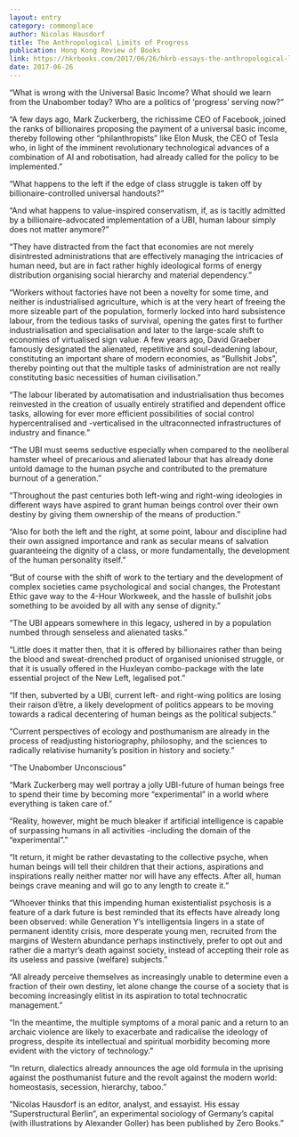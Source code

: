 ```yaml
---
layout: entry
category: commonplace
author: Nicolas Hausdorf
title: The Anthropological Limits of Progress
publication: Hong Kong Review of Books
link: https://hkrbooks.com/2017/06/26/hkrb-essays-the-anthropological-limits-of-progress/
date: 2017-06-26
---
```


“What is wrong with the Universal Basic Income? What should we learn from the Unabomber today? Who are a politics of ‘progress’ serving now?”

“A few days ago, Mark Zuckerberg, the richissime CEO of Facebook, joined the ranks of billionaires proposing the payment of a universal basic income, thereby following other “philanthropists” like Elon Musk, the CEO of Tesla who, in light of the imminent revolutionary technological advances of a combination of AI and robotisation, had already called for the policy to be implemented.”

“What happens to the left if the edge of class struggle is taken off by billionaire-controlled universal handouts?”

“And what happens to value-inspired conservatism, if, as is tacitly admitted by a billionaire-advocated implementation of a UBI, human labour simply does not matter anymore?”

“They have distracted from the fact that economies are not merely disintrested administrations that are effectively managing the intricacies of human need, but are in fact rather highly ideological forms of energy distribution organising social hierarchy and material dependency.”

“Workers without factories have not been a novelty for some time, and neither is industrialised agriculture, which is at the very heart of freeing the more sizeable part of the population, formerly locked into hard subsistence labour, from the tedious tasks of survival, opening the gates first to further industrialisation and specialisation and later to the large-scale shift to economies of virtualised sign value. A few years ago, David Graeber famously designated the alienated, repetitive and soul-deadening labour, constituting an important share of modern economies, as “Bullshit Jobs”, thereby pointing out that the multiple tasks of administration are not really constituting basic necessities of human civilisation.”

“The labour liberated by automatisation and industrialisation thus becomes reinvested in the creation of usually entirely stratified and dependent office tasks, allowing for ever more efficient possibilities of social control hypercentralised and -verticalised in the ultraconnected infrastructures of industry and finance.”

“The UBI must seems seductive especially when compared to the neoliberal hamster wheel of precarious and alienated labour that has already done untold damage to the human psyche and contributed to the premature burnout of a generation.”

“Throughout the past centuries both left-wing and right-wing ideologies in different ways have aspired to grant human beings control over their own destiny by giving them ownership of the means of production.”

“Also for both the left and the right, at some point, labour and discipline had their own assigned importance and rank as secular means of salvation guaranteeing the dignity of a class, or more fundamentally, the development of the human personality itself.”

“But of course with the shift of work to the tertiary and the development of complex societies came psychological and social changes, the Protestant Ethic gave way to the 4-Hour Workweek, and the hassle of bullshit jobs something to be avoided by all with any sense of dignity.”

“The UBI appears somewhere in this legacy, ushered in by a population numbed through senseless and alienated tasks.”

“Little does it matter then, that it is offered by billionaires rather than being the blood and sweat-drenched product of organised unionised struggle, or that it is usually offered in the Huxleyan combo-package with the late essential project of the New Left, legalised pot.”

“If then, subverted by a UBI, current left- and right-wing politics are losing their raison d’être, a likely development of politics appears to be moving towards a radical decentering of human beings as the political subjects.”

“Current perspectives of ecology and posthumanism are already in the process of readjusting historiography, philosophy, and the sciences to radically relativise humanity’s position in history and society.”

“The Unabomber Unconscious”

“Mark Zuckerberg may well portray a jolly UBI-future of human beings free to spend their time by becoming more “experimental” in a world where everything is taken care of.”

“Reality, however, might be much bleaker if artificial intelligence is capable of surpassing humans in all activities -including the domain of the “experimental”.”

“It return, it might be rather devastating to the collective psyche, when human beings will tell their children that their actions, aspirations and inspirations really neither matter nor will have any effects. After all, human beings crave meaning and will go to any length to create it.”

“Whoever thinks that this impending human existentialist psychosis is a feature of a dark future is best reminded that its effects have already long been observed: while Generation Y’s intelligentsia lingers in a state of permanent identity crisis, more desperate young men, recruited from the margins of Western abundance perhaps instinctively, prefer to opt out and rather die a martyr’s death against society, instead of accepting their role as its useless and passive (welfare) subjects.”

“All already perceive themselves as increasingly unable to determine even a fraction of their own destiny, let alone change the course of a society that is becoming increasingly elitist in its aspiration to total technocratic management.”

“In the meantime, the multiple symptoms of a moral panic and a return to an archaic violence are likely to exacerbate and radicalise the ideology of progress, despite its intellectual and spiritual morbidity becoming more evident with the victory of technology.”

“In return, dialectics already announces the age old formula in the uprising against the posthumanist future and the revolt against the modern world: homeostasis, secession, hierarchy, taboo.”

“Nicolas Hausdorf is an editor, analyst, and essayist. His essay “Superstructural Berlin”, an experimental sociology of Germany’s capital (with illustrations by Alexander Goller) has been published by Zero Books.”

